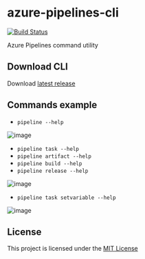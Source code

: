 # azure-pipelines-cli

[![Build Status](https://dev.azure.com/shibayan/azure-pipelines-cli/_apis/build/status/Build%20azure-pipelines-cli?branchName=master)](https://dev.azure.com/shibayan/azure-pipelines-cli/_build/latest?definitionId=26&branchName=master)

 Azure Pipelines command utility

## Download CLI

Download [latest release](https://github.com/shibayan/azure-pipelines-cli/releases)

## Commands example

- `pipeline --help`

![image](https://user-images.githubusercontent.com/1356444/61607590-6b77fa00-ac8a-11e9-8721-b90d1ef2fe9d.png)

- `pipeline task --help`
- `pipeline artifact --help`
- `pipeline build --help`
- `pipeline release --help`

![image](https://user-images.githubusercontent.com/1356444/61607640-a8dc8780-ac8a-11e9-9171-70698757529a.png)

- `pipeline task setvariable --help`

![image](https://user-images.githubusercontent.com/1356444/61607664-c4e02900-ac8a-11e9-8a17-4e749abd96ca.png)

## License

This project is licensed under the [MIT License](https://github.com/shibayan/azure-pipelines-cli/blob/master/LICENSE)
